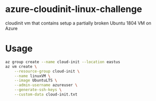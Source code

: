 # azure-cloudinit-linux-challenge
cloudinit vm that contains setup a partially broken Ubuntu 1804 VM on Azure
# Usage
```bash
az group create --name cloud-init --location eastus
az vm create \
    --resource-group cloud-init \
    --name linuxVM \
    --image UbuntuLTS \
    --admin-username azureuser \
    --generate-ssh-keys \
    --custom-data cloud-init.txt
```
